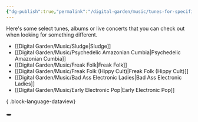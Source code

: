 ```yaml
---
{"dg-publish":true,"permalink":"/digital-garden/music/tunes-for-specific-moods/","tags":["music","recommendation"],"updated":"2023-12-08T19:46:39.877-07:00"}
---
```


Here's some select tunes, albums or live concerts that you can check out when looking for something different. 
- [[Digital Garden/Music/Sludge\|Sludge]]
- [[Digital Garden/Music/Psychedelic Amazonian Cumbia\|Psychedelic Amazonian Cumbia]]
- [[Digital Garden/Music/Freak Folk\|Freak Folk]]
- [[Digital Garden/Music/Freak Folk (Hippy Cult)\|Freak Folk (Hippy Cult)]]
- [[Digital Garden/Music/Bad Ass Electronic Ladies\|Bad Ass Electronic Ladies]]
- [[Digital Garden/Music/Early Electronic Pop\|Early Electronic Pop]]

{ .block-language-dataview}





🕳